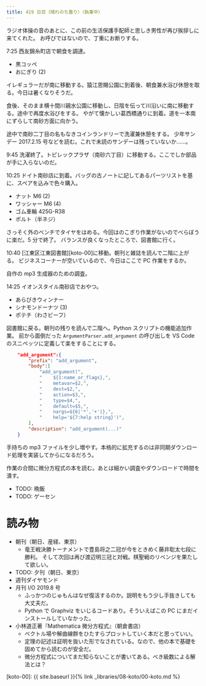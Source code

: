 ```yaml
---
title: 419 日目（晴れのち曇り）（執筆中）
---
```


ラジオ体操の音のあとに、この前の生活保護手配師と思しき男性が再び挨拶しに来てくれた。
お呼びではないので、丁重にお断りする。

7:25 西友錦糸町店で朝食を調達。
* 黒コッペ
* おにぎり (2)

イレギュラーだが南に移動する。猿江恩賜公園に到着後、朝食兼水浴び休憩を取る。今日は暑くなりそうだ。

食後、そのまま横十間川親水公園に移動し、日陰を伝って川沿いに南に移動する。途中で再度水浴びをする。
やがて懐かしい葛西橋通りに到着。道を一本南にずらして南砂方面に向かう。

途中で南砂二丁目の名もなきコインランドリーで洗濯兼休憩をする。
少年サンデー 2017.2.15 号などを読む。これで未読のサンデーは残っていないか……。

9:45 洗濯終了。トピレックプラザ（南砂六丁目）に移動する。ここでしか部品が手に入らないのだ。

10:25 ドイト南砂店に到着。バッグの古ノートに記してあるパーツリストを基に、スペアを込みで色々購入。
* ナット M6 (2)
* ワッシャー M6 (4)
* ゴム車輪 425G-R38
* ボルト（半ネジ）

さっそく外のベンチでタイヤをはめる。今回はのこぎり作業がないのでべらぼうに楽だ。5 分で終了。
バランスが良くなったところで、図書館に行く。

10:40 [江東区江東図書館][koto-00]に移動。朝刊と雑誌を読んで二階に上がる。
ビジネスコーナーが空いているので、今日はここで PC 作業をするか。

自作の mp3 生成器のための調査。

14:25 イオンスタイル南砂店でおやつ。
* あらびきウィンナー
* シナモンドーナツ (3)
* ポテチ（わさビーフ）

図書館に戻る。朝刊の残りを読んで二階へ。Python スクリプトの機能追加作業。
前から面倒だった `ArgumentParser.add_argument` の呼び出しを VS Code のスニペッツに定義して楽をすることにする。

```json
    "add_argument":{
        "prefix": "add_argument",
        "body":[
            "add_argument(",
            "    ${1:name_or_flags},",
            "    metavar=$2,",
            "    dest=$2,",
            "    action=$3,",
            "    type=$4,",
            "    default=$5,",
            "    nargs=${6|'*','+'|},",
            "    help='${7:help string}')",
        ],
        "description": "add_argument(...)"
    }
```

手持ちの mp3 ファイルを少し増やす。本格的に拡充するのは非同期ダウンロード処理を実装してからになるだろう。

作業の合間に微分方程式の本を読む。あとは細かい調査やダウンロードで時間を潰す。

* TODO: 晩飯
* TODO: ゲーセン

# 読み物

* 朝刊（朝日、産経、東京）
  * 竜王戦決勝トーナメントで豊島将之二冠が今をときめく藤井聡太七段に勝利。
    そして次回は再び渡辺明三冠と対戦。棋聖戦のリベンジを果たして欲しい。
* TODO: 夕刊（朝日、東京）
* 週刊ダイヤモンド
* 月刊 I/O 2019.8 号
  * ふっかつのじゅもんはなぜ復活するのか。説明をもう少し手抜きしても大丈夫だ。
  * Python で Graphviz をいじるコードあり。そういえばこの PC にまだインストールしていなかった。
* 小林道正著『Mathematica 微分方程式』（朝倉書店）
  * ベクトル場や解曲線群をひたすらプロットしていく本だと思っていい。
  * 定理の記述は証明を抜いた形でなされている。なので、他の本で基礎を固めてから読むのが安全だ。
  * 微分方程式についてまだ知らないことが書いてある。べき級数による解法とは？

[koto-00]: {{ site.baseurl }}{% link _libraries/08-koto/00-koto.md %}
